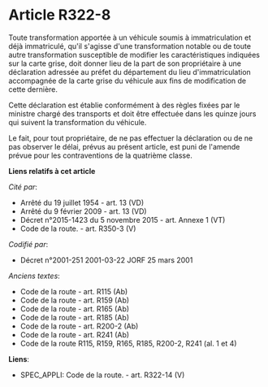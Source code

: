# Article R322-8

Toute transformation apportée à un véhicule soumis à immatriculation et déjà immatriculé, qu'il s'agisse d'une transformation
notable ou de toute autre transformation susceptible de modifier les caractéristiques indiquées sur la carte grise, doit
donner lieu de la part de son propriétaire à une déclaration adressée au préfet du département du lieu d'immatriculation
accompagnée de la carte grise du véhicule aux fins de modification de cette dernière.

Cette déclaration est établie conformément à des règles fixées par le ministre chargé des transports et doit être effectuée
dans les quinze jours qui suivent la transformation du véhicule.

Le fait, pour tout propriétaire, de ne pas effectuer la déclaration ou de ne pas observer le délai, prévus au présent
article, est puni de l'amende prévue pour les contraventions de la quatrième classe.

**Liens relatifs à cet article**

_Cité par_:

  - Arrêté du 19 juillet 1954 - art. 13 (VD)
  - Arrêté du 9 février 2009 - art. 13 (VD)
  - Décret n°2015-1423 du 5 novembre 2015 - art. Annexe 1 (VT)
  - Code de la route. - art. R350-3 (V)

_Codifié par_:

  - Décret n°2001-251 2001-03-22 JORF 25 mars 2001

_Anciens textes_:

  - Code de la route - art. R115 (Ab)
  - Code de la route - art. R159 (Ab)
  - Code de la route - art. R165 (Ab)
  - Code de la route - art. R185 (Ab)
  - Code de la route - art. R200-2 (Ab)
  - Code de la route - art. R241 (Ab)
  - Code de la route R115, R159, R165, R185, R200-2, R241 (al. 1 et 4)

**Liens**:

  - SPEC_APPLI: Code de la route. - art. R322-14 (V)
